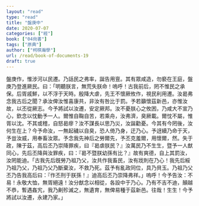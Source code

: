 ```yaml
---
layout: "read"
type: "read"
title: "盤庚中"
date: 2020-07-07
categories: ["經"]
book: ["04尙書"]
tags: ["原典"]
author: ["柯棋瀚學"]
url: /read/book-of-documents-19
draft: true
---
```


盤庚作，惟涉河以民遷。乃話民之弗率，誕告用亶。其有眾咸造，勿褻在王庭，盤庚乃登進厥民。曰：「明聽朕言，無荒失朕命！嗚呼！古我前后，罔不惟民之承保。后胥戚鮮，以不浮于天時。殷降大虐，先王不懷厥攸作，視民利用遷。汝曷弗念我古后之聞？承汝俾汝惟喜康共，非汝有咎比于罰。予若籲懷茲新邑，亦惟汝故，以丕從厥志。今予將試以汝遷，安定厥邦。汝不憂朕心之攸困，乃咸大不宣乃心，欽念以忱動予一人。爾惟自鞠自苦，若乘舟，汝弗濟，臭厥載。爾忱不屬，惟胥以沈。不其或稽，自怒曷瘳？汝不謀長以思乃災，汝誕勸憂。今其有今罔後，汝何生在上？今予命汝，一無起穢以自臭，恐人倚乃身，迂乃心。予迓續乃命于天，予豈汝威，用奉畜汝眾。予念我先神后之勞爾先，予丕克羞爾，用懷爾，然。失于政，陳于茲，高后丕乃崇降罪疾，曰『曷虐朕民？』汝萬民乃不生生，暨予一人猷同心，先后丕降與汝罪疾，曰：『曷不暨朕幼孫有比？』故有爽德，自上其罰汝，汝罔能迪。「古我先后旣勞乃祖乃父，汝共作我畜民，汝有戕則在乃心！我先后綏乃祖乃父，乃祖乃父乃斷棄汝，不救乃死。茲予有亂政同位，具乃貝玉。乃祖乃父丕乃告我高后曰：『作丕刑于朕孫！』迪高后丕乃崇降弗祥。」嗚呼！今予告汝：不易！永敬大恤，無胥絕遠！汝分猷念以相從，各設中于乃心。乃有不吉不迪，顛越不恭，暫遇姦宄，我乃劓殄滅之，無遺育，無俾易種于茲新邑。往哉！生生！今予將試以汝遷，永建乃家。」
